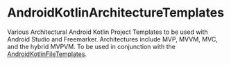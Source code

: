 # AndroidKotlinArchitectureTemplates
Various Architectural Android Kotlin Project Templates to be used with Android Studio and Freemarker. Architectures include MVP, MVVM, MVC, and the hybrid MVPVM. To be used in conjunction with the [AndroidKotlinFileTemplates](https://github.com/MoonWolf125/AndroidKotlinFileTemplates).
